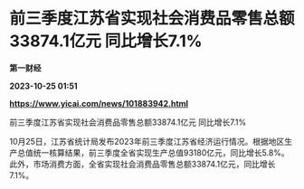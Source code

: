 # 前三季度江苏省实现社会消费品零售总额33874.1亿元 同比增长7.1%
**第一财经**

**2023-10-25 01:51**

**https://www.yicai.com/news/101883942.html**

前三季度江苏省实现社会消费品零售总额33874.1亿元 同比增长7.1%

10月25日，江苏省统计局发布2023年前三季度江苏省经济运行情况。根据地区生产总值统一核算结果，前三季度全省实现生产总值93180亿元，同比增长5.8%。此外，市场消费方面，全省实现社会消费品零售总额33874.1亿元，同比增长7.1%。